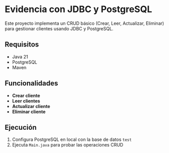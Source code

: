 # Evidencia con JDBC y PostgreSQL

Este proyecto implementa un CRUD básico (Crear, Leer, Actualizar, Eliminar) para gestionar clientes usando JDBC y PostgreSQL.

## Requisitos

- Java 21
- PostgreSQL
- Maven

## Funcionalidades

- **Crear cliente**
- **Leer clientes**
- **Actualizar cliente**
- **Eliminar cliente**

## Ejecución

1. Configura PostgreSQL en local con la base de datos `test`
2. Ejecuta `Main.java` para probar las operaciones CRUD
